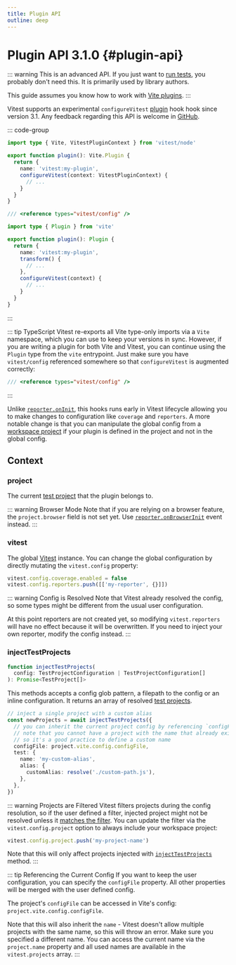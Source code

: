 ```yaml
---
title: Plugin API
outline: deep
---
```


# Plugin API <Version>3.1.0</Version> {#plugin-api}

::: warning
This is an advanced API. If you just want to [run tests](/guide/), you probably don't need this. It is primarily used by library authors.

This guide assumes you know how to work with [Vite plugins](https://vite.dev/guide/api-plugin.html).
:::

Vitest supports an experimental `configureVitest` [plugin](https://vite.dev/guide/api-plugin.html) hook hook since version 3.1. Any feedback regarding this API is welcome in [GitHub](https://github.com/vitest-dev/vitest/discussions/7104).

::: code-group
```ts [only vitest]
import type { Vite, VitestPluginContext } from 'vitest/node'

export function plugin(): Vite.Plugin {
  return {
    name: 'vitest:my-plugin',
    configureVitest(context: VitestPluginContext) {
      // ...
    }
  }
}
```
```ts [vite and vitest]
/// <reference types="vitest/config" />

import type { Plugin } from 'vite'

export function plugin(): Plugin {
  return {
    name: 'vitest:my-plugin',
    transform() {
      // ...
    },
    configureVitest(context) {
      // ...
    }
  }
}
```
:::

::: tip TypeScript
Vitest re-exports all Vite type-only imports via a `Vite` namespace, which you can use to keep your versions in sync. However, if you are writing a plugin for both Vite and Vitest, you can continue using the `Plugin` type from the `vite` entrypoint. Just make sure you have `vitest/config` referenced somewhere so that `configureVitest` is augmented correctly:

```ts
/// <reference types="vitest/config" />
```
:::

Unlike [`reporter.onInit`](/advanced/api/reporters#oninit), this hooks runs early in Vitest lifecycle allowing you to make changes to configuration like `coverage` and `reporters`. A more notable change is that you can manipulate the global config from a [workspace project](/guide/workspace) if your plugin is defined in the project and not in the global config.

## Context

### project

The current [test project](./test-project) that the plugin belongs to.

::: warning Browser Mode
Note that if you are relying on a browser feature, the `project.browser` field is not set yet. Use [`reporter.onBrowserInit`](./reporters#onbrowserinit) event instead.
:::

### vitest

The global [Vitest](./vitest) instance. You can change the global configuration by directly mutating the `vitest.config` property:

```ts
vitest.config.coverage.enabled = false
vitest.config.reporters.push([['my-reporter', {}]])
```

::: warning Config is Resolved
Note that Vitest already resolved the config, so some types might be different from the usual user configuration.

At this point reporters are not created yet, so modifying `vitest.reporters` will have no effect because it will be overwritten. If you need to inject your own reporter, modify the config instead.
:::

### injectTestProjects

```ts
function injectTestProjects(
  config: TestProjectConfiguration | TestProjectConfiguration[]
): Promise<TestProject[]>
```

This methods accepts a config glob pattern, a filepath to the config or an inline configuration. It returns an array of resolved [test projects](./test-project).

```ts
// inject a single project with a custom alias
const newProjects = await injectTestProjects({
  // you can inherit the current project config by referencing `configFile`
  // note that you cannot have a project with the name that already exists,
  // so it's a good practice to define a custom name
  configFile: project.vite.config.configFile,
  test: {
    name: 'my-custom-alias',
    alias: {
      customAlias: resolve('./custom-path.js'),
    },
  },
})
```

::: warning Projects are Filtered
Vitest filters projects during the config resolution, so if the user defined a filter, injected project might not be resolved unless it [matches the filter](./vitest#matchesprojectfilter). You can update the filter via the `vitest.config.project` option to always include your workspace project:

```ts
vitest.config.project.push('my-project-name')
```

Note that this will only affect projects injected with [`injectTestProjects`](#injecttestprojects) method.
:::

::: tip Referencing the Current Config
If you want to keep the user configuration, you can specify the `configFile` property. All other properties will be merged with the user defined config.

The project's `configFile` can be accessed in Vite's config: `project.vite.config.configFile`.

Note that this will also inherit the `name` - Vitest doesn't allow multiple projects with the same name, so this will throw an error. Make sure you specified a different name. You can access the current name via the `project.name` property and all used names are available in the `vitest.projects` array.
:::
